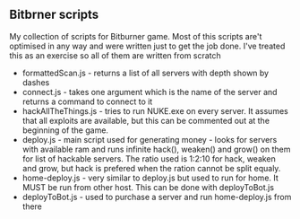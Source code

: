 ## Bitbrner scripts

My collection of scripts for Bitburner game. Most of this scripts are't optimised in any way and were written just to get the job done. 
I've treated this as an exercise so all of them are written from scratch

 * formattedScan.js - returns a list of all servers with depth shown by dashes
 * connect.js - takes one argument which is the name of the server and returns a command to connect to it
 * hackAllTheThings.js - tries to run NUKE.exe on every server. It assumes that all exploits are available, but this can be commented out at the beginning of the game.
 * deploy.js - main script used for generating money - looks for servers with available ram and runs infinite hack(), weaken() and grow() on them for list of hackable servers. The ratio used is 1:2:10 for hack, weaken and grow, but hack is prefered when the ration cannot be split equaly.
 * home-deploy.js - very similar to deploy.js but used to run for home. It MUST be run from other host. This can be done with deployToBot.js
 * deployToBot.js - used to purchase a server and run home-deploy.js from there
